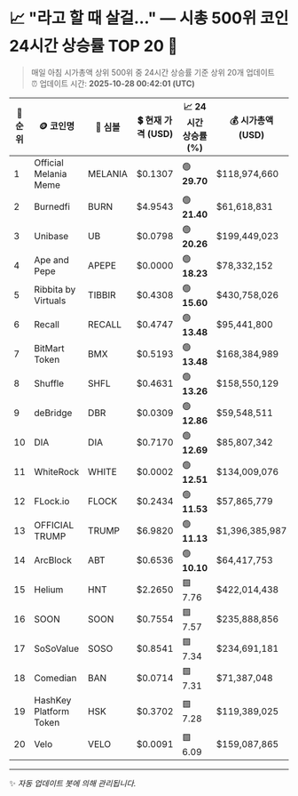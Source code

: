 
# 📈 "라고 할 때 살걸..." — 시총 500위 코인 24시간 상승률 TOP 20 🚀

> 매일 아침 시가총액 상위 500위 중 24시간 상승률 기준 상위 20개 업데이트  
> ⏰ 업데이트 시간: **2025-10-28 00:42:01 (UTC)**

| 🔢 순위 | 🪙 코인명 | 🔣 심볼 | 💲 현재 가격 (USD) | 📈 24시간 상승률 (%) | 💰 시가총액 (USD) | 🔄 24시간 거래량 (USD) | 🔢 유통 공급량 |
|--------|----------|--------|-------------------|--------------------|--------------------|-----------------------|-------------------|
| 1 | Official Melania Meme | MELANIA | $0.1307 | 🟢 **29.70** | $118,974,660 | $41,366,461 | 909,997,022 |
| 2 | Burnedfi | BURN | $4.9543 | 🟢 **21.40** | $61,618,831 | $1,116,405 | 12,437,373 |
| 3 | Unibase | UB | $0.0798 | 🟢 **20.26** | $199,449,023 | $71,818,251 | 2,500,000,000 |
| 4 | Ape and Pepe | APEPE | $0.0000 | 🟢 **18.23** | $78,332,152 | $54,676,049 | 35,675,753,523,727 |
| 5 | Ribbita by Virtuals | TIBBIR | $0.4308 | 🟢 **15.60** | $430,758,026 | $5,170,553 | 1,000,000,000 |
| 6 | Recall | RECALL | $0.4747 | 🟢 **13.48** | $95,441,800 | $196,777,262 | 201,071,820 |
| 7 | BitMart Token | BMX | $0.5193 | 🟢 **13.48** | $168,384,989 | $6,776,024 | 324,281,616 |
| 8 | Shuffle | SHFL | $0.4631 | 🟢 **13.26** | $158,550,129 | $1,014,812 | 342,371,898 |
| 9 | deBridge | DBR | $0.0309 | 🟢 **12.86** | $59,548,511 | $19,057,811 | 1,924,684,519 |
| 10 | DIA | DIA | $0.7170 | 🟢 **12.69** | $85,807,342 | $107,705,082 | 119,676,104 |
| 11 | WhiteRock | WHITE | $0.0002 | 🟢 **12.51** | $134,009,076 | $340,297 | 650,000,000,000 |
| 12 | FLock.io | FLOCK | $0.2434 | 🟢 **11.53** | $57,865,779 | $69,047,377 | 237,735,606 |
| 13 | OFFICIAL TRUMP | TRUMP | $6.9820 | 🟢 **11.13** | $1,396,385,987 | $1,532,422,431 | 199,999,244 |
| 14 | ArcBlock | ABT | $0.6536 | 🟢 **10.10** | $64,417,753 | $2,054,374 | 98,554,305 |
| 15 | Helium | HNT | $2.2650 | 🟩 7.76 | $422,014,438 | $14,959,934 | 186,321,438 |
| 16 | SOON | SOON | $0.7554 | 🟩 7.57 | $235,888,856 | $66,727,454 | 312,281,673 |
| 17 | SoSoValue | SOSO | $0.8541 | 🟩 7.34 | $234,691,181 | $13,353,264 | 274,766,576 |
| 18 | Comedian | BAN | $0.0714 | 🟩 7.31 | $71,387,048 | $13,436,473 | 999,961,859 |
| 19 | HashKey Platform Token | HSK | $0.3702 | 🟩 7.28 | $119,389,025 | $8,600,103 | 322,460,009 |
| 20 | Velo | VELO | $0.0091 | 🟩 6.09 | $159,087,865 | $25,235,313 | 17,563,876,115 |

---

✨ *자동 업데이트 봇에 의해 관리됩니다.*
